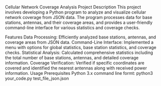Cellular Network Coverage Analysis
Project Description
This project involves developing a Python program to analyze and visualize cellular network coverage from JSON data. The program processes data for base stations, antennas, and their coverage areas, and provides a user-friendly command-line interface for various statistics and coverage checks.

Features
Data Processing: Efficiently analyzed base stations, antennas, and coverage areas from JSON data.
Command-Line Interface: Implemented a menu with options for global statistics, base station statistics, and coverage checks.
Statistical Analysis: Calculated comprehensive statistics including the total number of base stations, antennas, and detailed coverage information.
Coverage Verification: Verified if specific coordinates are covered and identified the nearest antennas along with received power information.
Usage
Prerequisites
Python 3.x
command line formt:
python3 your_code.py test_file_json.json
